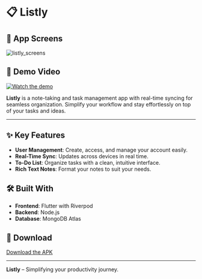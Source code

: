 # 📋 Listly

## 📸 App Screens
![listly_screens](https://github.com/user-attachments/assets/fee81ac7-2a53-4d7d-9f75-ddf73665516c)

## 🎥 Demo Video
[![Watch the demo](https://img.youtube.com/vi/izoIeaZ9dRQ/hqdefault.jpg)](https://www.youtube.com/watch?v=izoIeaZ9dRQ)

**Listly** is a note-taking and task management app with real-time syncing for seamless organization. Simplify your workflow and stay effortlessly on top of your tasks and ideas.

---

## ✨ Key Features
- **User Management**: Create, access, and manage your account easily.
- **Real-Time Sync**: Updates across devices in real time.
- **To-Do List**: Organize tasks with a clean, intuitive interface.
- **Rich Text Notes**: Format your notes to suit your needs.

## 🛠 Built With
- **Frontend**: Flutter with Riverpod
- **Backend**: Node.js
- **Database**: MongoDB Atlas

## 📲 Download
[Download the APK](https://drive.google.com/file/d/1gvDlErBZm14sJZ6Yq7vnZlY_j_nJU1Mg/view?usp=sharing)

---

**Listly** – Simplifying your productivity journey.
